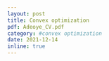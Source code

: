 ```yaml
---
layout: post
title: Convex optimization
pdf: Adeoye_CV.pdf
category: #convex optimization
date: 2021-12-14
inline: true
---
```

